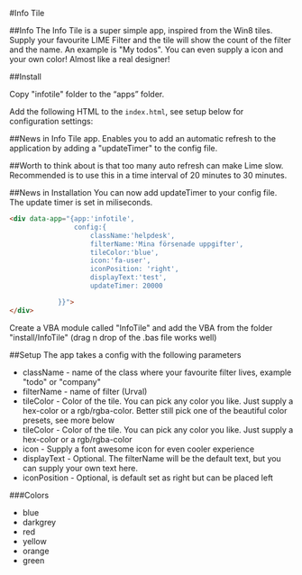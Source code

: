 #Info Tile

##Info
The Info Tile is a super simple app, inspired from the Win8 tiles. Supply your favourite LIME Filter and the tile will show the count of the filter and the name. An example is "My todos". You can even supply a icon and your own color! Almost like a real designer!

##Install

Copy "infotile" folder to the “apps” folder. 
 
Add the following HTML to the `index.html`, see setup below for configuration settings:


##News in Info Tile app. 
Enables you to add an automatic refresh to the application by adding a "updateTimer" to the config file.

##Worth to think about is that too many auto refresh can make Lime slow. Recommended is 
to use this in a time interval of 20 minutes to 30 minutes. 

##News in Installation
You can now add updateTimer to your config file. The update timer is set in miliseconds.



```html
<div data-app="{app:'infotile', 
				config:{
					className:'helpdesk', 
					filterName:'Mina försenade uppgifter',
					tileColor:'blue', 
					icon:'fa-user',
					iconPosition: 'right', 
					displayText:'test',
					updateTimer: 20000

			}}">
</div>
```

Create a VBA module called "InfoTile" and add the VBA from the folder "install/InfoTile" (drag n drop of the .bas file works well)

##Setup
The app takes a config with the following parameters
*	className - name of the class where your favourite filter lives, example "todo" or "company"
*	filterName - name of filter (Urval)
*	tileColor - Color of the tile. You can pick any color you like. Just supply a hex-color or a rgb/rgba-color. Better still pick one of the beautiful color presets, see more below
*	tileColor - Color of the tile. You can pick any color you like. Just supply a hex-color or a rgb/rgba-color
*	icon - Supply a font awesome icon for even cooler experience
*	displayText - Optional. The filterName will be the default text, but you can supply your own text here.
*	iconPosition - Optional, is default set as right but can be placed left


###Colors
*	blue
*	darkgrey
*	red
*	yellow
*	orange
*	green  

